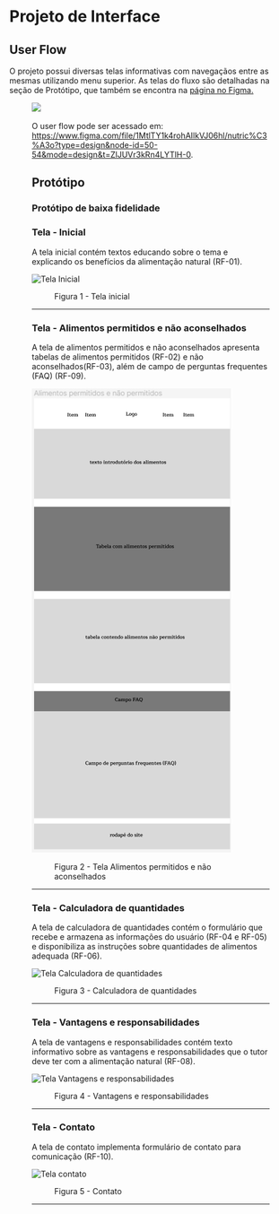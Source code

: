 
# Projeto de Interface

## User Flow

O projeto possui diversas telas informativas com navegaçãos entre as mesmas utilizando menu superior. As telas do fluxo são detalhadas na seção de Protótipo, que também se encontra na <a href="https://www.figma.com/file/1MtlTY1k4rohAIlkVJ06hl/nutric%C3%A3o?type=design&node-id=0-1&mode=design&t=ZlJUVr3kRn4LYTlH-0"> página no Figma. </a>

<figure>
 <img src="https://github.com/ICEI-PUC-Minas-PMV-ADS/pmv-ads-2024-1-e1-proj-web-t11-pmv-ads-2024-1-e1-proj-nutricao/blob/main/documentos/img/User%20Flow%20Nutric%C3%A3o.png"
</figure>

O user flow pode ser acessado em: https://www.figma.com/file/1MtlTY1k4rohAIlkVJ06hl/nutric%C3%A3o?type=design&node-id=50-54&mode=design&t=ZlJUVr3kRn4LYTlH-0.

## Protótipo
### Protótipo de baixa fidelidade

<h3><b>Tela - Inicial</b></h3>
<p>A tela inicial contém textos educando sobre o tema e explicando os benefícios da alimentação natural (RF-01). </p>
  
![Tela Inicial](https://github.com/ICEI-PUC-Minas-PMV-ADS/pmv-ads-2024-1-e1-proj-web-t11-pmv-ads-2024-1-e1-proj-nutricao/blob/main/documentos/img/Tela%20inicial%20Nutric%C3%A3o.png)

<figure> 
  <figcaption>Figura 1 - Tela inicial
</figure> 
<hr>

<h3><b>Tela - Alimentos permitidos e não aconselhados</b></h3>
<p>A tela de alimentos permitidos e não aconselhados apresenta tabelas de alimentos permitidos (RF-02) e não aconselhados(RF-03), além de campo de perguntas frequentes (FAQ) (RF-09). </p>
  
![Tela Alimentos Permitidos e não aconselhados](https://github.com/ICEI-PUC-Minas-PMV-ADS/pmv-ads-2024-1-e1-proj-web-t11-pmv-ads-2024-1-e1-proj-nutricao/blob/main/documentos/img/Tela%20alimentos%20permitidos%20e%20n%C3%A3o%20permitidos%20Nutric%C3%A3o.png)

<figure> 
  <figcaption>Figura 2 - Tela Alimentos permitidos e não aconselhados
</figure> 
<hr>
   
<h3><b>Tela - Calculadora de quantidades</b></h3>
<p>A tela de calculadora de quantidades contém o formulário que recebe e armazena as informações do usuário (RF-04 e RF-05) e disponibiliza as instruções sobre quantidades de alimentos adequada (RF-06). </p>
  
![Tela Calculadora de quantidades](https://github.com/ICEI-PUC-Minas-PMV-ADS/pmv-ads-2024-1-e1-proj-web-t11-pmv-ads-2024-1-e1-proj-nutricao/blob/main/documentos/img/Tela%20calculadora%20de%20quantidades%20Nutric%C3%A3o.png)

<figure> 
  <figcaption>Figura 3 - Calculadora de quantidades
</figure> 
<hr>

<h3><b>Tela - Vantagens e responsabilidades</b></h3>
<p>A tela de vantagens e responsabilidades contém texto informativo sobre as vantagens e responsabilidades que o tutor deve ter com a alimentação natural (RF-08). </p>
  
![Tela Vantagens e responsabilidades](https://github.com/ICEI-PUC-Minas-PMV-ADS/pmv-ads-2024-1-e1-proj-web-t11-pmv-ads-2024-1-e1-proj-nutricao/blob/main/documentos/img/Tela%20vantagens%20e%20responsabilidades%20Nutric%C3%A3o.png)

<figure> 
  <figcaption>Figura 4 - Vantagens e responsabilidades
</figure> 
<hr>

<h3><b>Tela - Contato</b></h3>
<p>A tela de contato implementa formulário de contato para comunicação (RF-10). </p>
  
![Tela contato](https://github.com/ICEI-PUC-Minas-PMV-ADS/pmv-ads-2024-1-e1-proj-web-t11-pmv-ads-2024-1-e1-proj-nutricao/blob/main/documentos/img/Tela%20contato%20Nutric%C3%A3o.png)

<figure> 
  <figcaption>Figura 5 - Contato
</figure> 
<hr>

